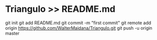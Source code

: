 # Triangulo >> README.md
git init
git add README.md
git commit -m "first commit"
git remote add origin https://github.com/WalterMaidana/Triangulo.git
git push -u origin master
